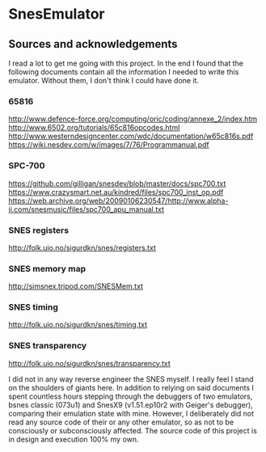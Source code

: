 # SnesEmulator

## Sources and acknowledgements
I read a lot to get me going with this project. In the end I found that the following documents contain all the information I needed to write this emulator. Without them, I don't think I could have done it.
### 65816
http://www.defence-force.org/computing/oric/coding/annexe_2/index.htm
http://www.6502.org/tutorials/65c816opcodes.html
http://www.westerndesigncenter.com/wdc/documentation/w65c816s.pdf
https://wiki.nesdev.com/w/images/7/76/Programmanual.pdf
### SPC-700
https://github.com/gilligan/snesdev/blob/master/docs/spc700.txt
https://www.crazysmart.net.au/kindred/files/spc700_inst_op.pdf
https://web.archive.org/web/20090106230547/http://www.alpha-ii.com/snesmusic/files/spc700_apu_manual.txt
### SNES registers
http://folk.uio.no/sigurdkn/snes/registers.txt
### SNES memory map
http://simsnex.tripod.com/SNESMem.txt
### SNES timing
http://folk.uio.no/sigurdkn/snes/timing.txt
### SNES transparency
http://folk.uio.no/sigurdkn/snes/transparency.txt

I did not in any way reverse engineer the SNES myself. I really feel I stand on the shoulders of giants here. In addition to relying on said documents I spent countless hours stepping through the debuggers of two emulators, bsnes classic (073u1) and SnesX9 (v1.51.ep10r2 with Geiger's debugger), comparing their emulation state with mine. However, I deliberately did not read any source code of their or any other emulator, so as not to be consciously or subconsciously affected. The source code of this project is in design and execution 100% my own.
